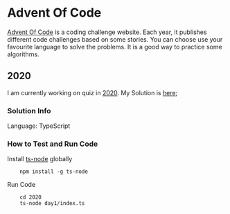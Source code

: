# Advent Of Code
[Advent Of Code](https://adventofcode.com/) is a coding challenge website. Each year, it publishes different code challenges based on some stories. 
You can choose use your favourite language to solve the problems. It is a good way to practice some algorithms. 

## 2020
I am currently working on quiz in [2020](https://adventofcode.com/2020). My Solution is [here](2020);

### Solution Info
Language: TypeScript

### How to Test and Run Code
Install [ts-node](https://www.npmjs.com/package/ts-node) globally
```
    npm install -g ts-node
```

Run Code
```
    cd 2020
    ts-node day1/index.ts
```